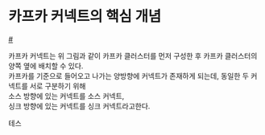 # 카프카 커넥트의 핵심 개념

[#](#)
 
카프카 커넥트는 위 그림과 같이 카프카 클러스터를 먼저 구성한 후 카프카 클러스터의 양쪽 옆에 배치할 수 있다.     
카프카를 기준으로 들어오고 나가는 양방향에 커넥트가 존재하게 되는데, 동일한 두 커넥트를 서로 구분하기 위해   
소스 방향에 있는 커넥트를 소스 커넥트,        
싱크 방향에 있는 커넥트를 싱크 커넥트라고한다.    

테스
